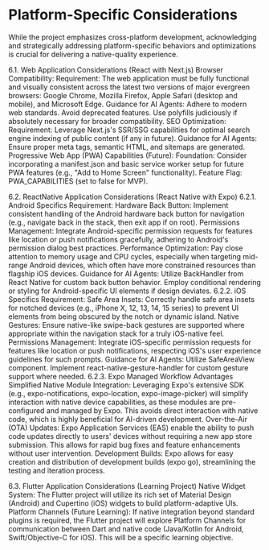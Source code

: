 # Platform-Specific Considerations

While the project emphasizes cross-platform development, acknowledging and strategically addressing platform-specific behaviors and optimizations is crucial for delivering a native-quality experience.

6.1. Web Application Considerations (React with Next.js)
Browser Compatibility:
Requirement: The web application must be fully functional and visually consistent across the latest two versions of major evergreen browsers: Google Chrome, Mozilla Firefox, Apple Safari (desktop and mobile), and Microsoft Edge.
Guidance for AI Agents: Adhere to modern web standards. Avoid deprecated features. Use polyfills judiciously if absolutely necessary for broader compatibility.
SEO Optimization:
Requirement: Leverage Next.js's SSR/SSG capabilities for optimal search engine indexing of public content (if any in future).
Guidance for AI Agents: Ensure proper meta tags, semantic HTML, and sitemaps are generated.
Progressive Web App (PWA) Capabilities (Future):
Foundation: Consider incorporating a manifest.json and basic service worker setup for future PWA features (e.g., "Add to Home Screen" functionality).
Feature Flag: PWA_CAPABILITIES (set to false for MVP).

6.2. ReactNative Application Considerations (React Native with Expo)
6.2.1. Android Specifics
Requirement:
Hardware Back Button: Implement consistent handling of the Android hardware back button for navigation (e.g., navigate back in the stack, then exit app if on root).
Permissions Management: Integrate Android-specific permission requests for features like location or push notifications gracefully, adhering to Android's permission dialog best practices.
Performance Optimization: Pay close attention to memory usage and CPU cycles, especially when targeting mid-range Android devices, which often have more constrained resources than flagship iOS devices.
Guidance for AI Agents: Utilize BackHandler from React Native for custom back button behavior. Employ conditional rendering or styling for Android-specific UI elements if design deviates.
6.2.2. iOS Specifics
Requirement:
Safe Area Insets: Correctly handle safe area insets for notched devices (e.g., iPhone X, 12, 13, 14, 15 series) to prevent UI elements from being obscured by the notch or dynamic island.
Native Gestures: Ensure native-like swipe-back gestures are supported where appropriate within the navigation stack for a truly iOS-native feel.
Permissions Management: Integrate iOS-specific permission requests for features like location or push notifications, respecting iOS's user experience guidelines for such prompts.
Guidance for AI Agents: Utilize SafeAreaView component. Implement react-native-gesture-handler for custom gesture support where needed.
6.2.3. Expo Managed Workflow Advantages
Simplified Native Module Integration: Leveraging Expo's extensive SDK (e.g., expo-notifications, expo-location, expo-image-picker) will simplify interaction with native device capabilities, as these modules are pre-configured and managed by Expo. This avoids direct interaction with native code, which is highly beneficial for AI-driven development.
Over-the-Air (OTA) Updates: Expo Application Services (EAS) enable the ability to push code updates directly to users' devices without requiring a new app store submission. This allows for rapid bug fixes and feature enhancements without user intervention.
Development Builds: Expo allows for easy creation and distribution of development builds (expo go), streamlining the testing and iteration process.

6.3. Flutter Application Considerations (Learning Project)
Native Widget System: The Flutter project will utilize its rich set of Material Design (Android) and Cupertino (iOS) widgets to build platform-adaptive UIs.
Platform Channels (Future Learning): If native integration beyond standard plugins is required, the Flutter project will explore Platform Channels for communication between Dart and native code (Java/Kotlin for Android, Swift/Objective-C for iOS). This will be a specific learning objective.
